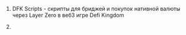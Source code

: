 1) DFK Scripts - скрипты для бриджей и покупок нативной валюты через Layer Zero в веб3 игре Defi Kingdom

2) 

